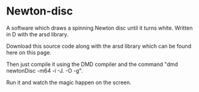 # Newton-disc
A software which draws a spinning Newton disc until it turns white. Written in D with the arsd library.

Download this source code along with the arsd library which can be found here on this page.

Then just compile it using the DMD compiler and the command "dmd newtonDisc -m64 -i -J. -O -g".

Run it and watch the magic happen on the screen.
